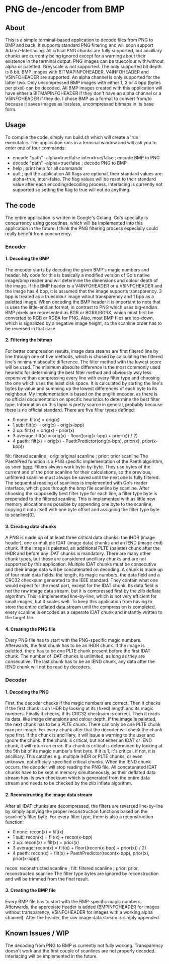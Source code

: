 # PNG de-/encoder from BMP
## About
This is a simple terminal-based application to decode files from PNG to BMP and back.
It supports standard PNG filtering and will soon support Adam7-Interlacing. All crtical PNG chunks are fully supported, but ancilliary chunks are currently being ignored except for a warning about their existence in the terminal output.
PNG images can be truecolour with/without alpha or paletted. Greyscale is not supported. The only supported bit depth is 8 bit.
BMP images with BITMAPINFOHEADER, V4INFOHEADER and V5INFOHEADER are supported. An alpha channel is only supported for the latter two. Only uncompressed BMP images with either 1, 3 or 4 bpp (bytes per pixel) can be decoded.
All BMP images created with this application will have either a BITMAPINFOHEADER if they don't have an alpha channel or a V5INFOHEADER if they do.
I chose BMP as a format to convert from/to because it saves images as lossless, uncompressed bitmaps in its base form.

## Usage
To compile the code, simply run build.sh which will create a 'run' executable. The application runs in a terminal window and will ask you to enter one of four commands:
- encode "path" -alpha=true/false inter=true/false ; encode BMP to PNG
- decode "path" -alpha=true/false ; decode PNG to BMP
- help ; print help for all commands
- quit ; quit the application
All flags are optional, their standard values are: alpha=true, inter=false. The flag values will be reset to their standard value after each encoding/decoding process.
Interlacing is currently not supported so setting the flag to true will not do anything.

## The code
The entire application is written in Google's Golang. Go's specialty is concurrency using goroutines, which will be implemented into this application in the future. I think the PNG filtering process expecially could really benefit from concurrency.
### Encoder
#### 1. Decoding the BMP
The encoder starts by decoding the given BMP's magic numbers and header. My code for this is basically a modified version of Go's native image/bmp reader and will determine the dimensions and colour depth of the image. If the BMP header is a V4INFOHEADER or a V5INFOHEADER and the image has 4 bpp, it is assumed that the image supports transparency. 3 bpp is treated as a truecolour image witout transparency and 1 bpp as a paletted image. When decoding the BMP header it is important to note that is uses the little-endian format, in contrast to PNG which uses big-endian.
BMP pixels are represented as BGR or BGRA/BGRX, which must first be converted to RGB or RGBA for PNG.
Also, most BMP files are top-down, which is signalized by a negative image height, so the scanline order has to be reversed in that case.
#### 2. Filtering the bitmap
For better compression results, image data steams are first filtered line by line through one of five methods, which is chosed by calculating the filtered line's minimum absoulte difference. The filter method with the lowest score will be used.
The minimum absoulte difference is the most commonly used heuristic for determining the best filter method and obviously way less expensive than compressing every line with every filter type and choosing the one which uses the least disk space. It is calculated by sorting the line's bytes by value and summing up the lowest differences of each byte to its neighbour. My implementation is based on the pnglib encoder, as there is no official documentation on specific heuristics to determine the best filter type. Information on this topic is pretty scarce in general, probably because there is no official standard.
There are five filter types defined:
- 0 none: filt(x) = orig(x)
- 1 sub: filt(x) = orig(x) - orig(x-bpp)
- 2 up: filt(x) = orig(x) - prior(x)
- 3 average: filt(x) = orig(x) - floor((orig(x-bpp) + prior(x)) / 2)
- 4 paeth: filt(x) = orig(x) - PaethPredictor(orig(x-bpp), prior(x), prior(x-bpp))

filt: filtered scanline ; orig: original scanline ; prior: prior scanline
The PaethPred function is a PNG specific implementation of the Paeth algorithm, as seen [here](https://www.w3.org/TR/2003/REC-PNG-20031110/#9Filter-type-4-Paeth "official documentation").
Filters always work byte-by-byte. They use bytes of the current and of the prior scanline for their calculations, so the previous, unfiltered scanline must always be saved until the next one is fully filtered. The sequential reading of scanlines is implemented with Go's reader interface, which goes through the bmp file scanline by scanline.
After choosing the supposedly best filter type for each line, a filter type byte is prepended to the filtered scanline. This is implemented with as little new memory allocations as possible by appending one byte to the scanline, copying it onto itself with one byte offset and assigning the filter type byte to scanline[0].
#### 3. Creating data chunks
A PNG is made up of at least three critical data chunks: the IHDR (image header), one or multiple IDAT (image data) chunks and an IEND (image end) chunk. If the image is paletted, an additional PLTE (palette) chunk after the IHDR and before any IDAT chunks is mandatory. There are many other chunk types, but those are considered ancilliary chunks and are not supported by this application.
Multiple IDAT chunks must be consecutive and their image data will be concatenated on decoding.
A chunk is made up of four main data fields: the length, its magic numbers, the data field and a CRC32 checksum generated to the IEEE standard.
They contain what one would expect for the most part, except for the IDAT chunk. Its data field is not the raw image data stream, but it is compressed first by the zlib deflate algorithm. This is implemented line-by-line, which is not very efficient for small images, but it scales well. To keep this application from having to store the entire deflated data stream until the compression is completed, every scanline is encoded as a seperate IDAT chunk and instantly written to the target file.
#### 4. Creating the PNG file
Every PNG file has to start with the PNG-specific magic numbers. Afterwards, the first chunk has to be an IHDR chunk. If the image is paletted, there has to be one PLTE chunk present before the first IDAT chunk. The number of IDAT chunks is unlimited, as long as they are consecutive. The last chunk has to be an IEND chunk, any data after the IEND chunk will not be read by decoders.

### Decoder
#### 1. Decoding the PNG
First, the decoder checks if the magic numbers are correct. Then it checks if the first chunk is an IHDR by looking at its (fixed) length and its magic numbers. Finally it checks, if its CRC32 checksum is correct. Then it reads its data, like image dimensions and colour depth.
If the image is paletted, the next chunk has to be a PLTE chunk. There can only be one PLTE chunk max per image.
For every chunk after that the decoder will check the chunk type first. If the chunk is ancilliary, it will issue a warning to the user and ignore the chunk. If the chunk is critical, but not either an IDAT or IEND chunk, it will return an error. If a chunk is critical is determined by looking at the 5th bit of its magic number's first byte. If it is 1, it's critical, if not, it is ancilliary. This catches e.g. multiple IHDR or PLTE chunks, or even unknown, not officialy specified critical chunks.
When the IEND chunk occurs, the decoder will stop reading the PNG file.
All concatenated IDAT chunks have to be kept in memory simultaneously, as their deflated data stream has its own checksum which is generated from the entire data stream and needs to be checked by the zlib inflate algorithm.
#### 2. Reconstructing the image data stream
After all IDAT chunks are decompressed, the filters are reversed line-by-line by simply applying the proper reconstruction functions based on the scanline's filter byte.
For every filter type, there is also a reconstruction function:
- 0 none: recon(x) = filt(x)
- 1 sub: recon(x) = filt(x) + recon(x-bpp)
- 2 up: recon(x) = filt(x) + prior(x)
- 3 average: recon(x) = filt(x) + floor((recon(x-bpp) + prior(x)) / 2)
- 4 paeth: recon(x) = filt(x) + PaethPredictor(recon(x-bpp), prior(x), prior(x-bpp))

recon: reconstructed scanline ; filt: filtered scanline ; prior: prior, reconstructed scanline
The filter type bytes are ignored by reconstruction and will be trimmed from the final result.
#### 3. Creating the BMP file
Every BMP file has to start with the BMP-specific magic numbers. Afterwards, the appropiate header is added (BMPINFOHEADER for images without transparency, V5INFOHEADER for images with a working alpha channel). After the header, the raw image data stream is simply appended.

## Known Issues / WIP
The decoding from PNG to BMP is currently not fully working. Transparency doesn't work and the first couple of scanlines are not properly decoded.
Interlacing will be implemented in the future.
